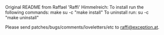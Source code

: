 Original README from Raffael 'Raffi' Himmelreich:
To install run the following commands:
make
su -c "make install"
To uninstall run:
su -c "make uninstall"

Please send patches/bugs/comments/loveletters/etc to
<raffi@exception.at>.
